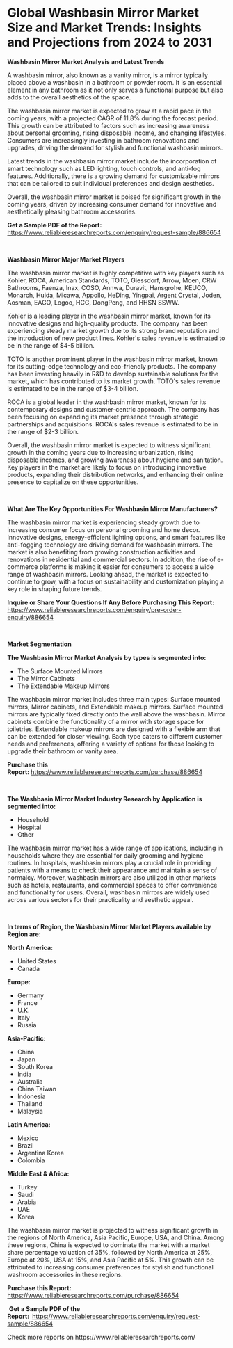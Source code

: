 <p><h1>Global Washbasin Mirror Market Size and Market Trends: Insights and Projections from 2024 to 2031</h1></p><p><strong>Washbasin Mirror Market Analysis and Latest Trends</strong></p>
<p><p>A washbasin mirror, also known as a vanity mirror, is a mirror typically placed above a washbasin in a bathroom or powder room. It is an essential element in any bathroom as it not only serves a functional purpose but also adds to the overall aesthetics of the space.</p><p>The washbasin mirror market is expected to grow at a rapid pace in the coming years, with a projected CAGR of 11.8% during the forecast period. This growth can be attributed to factors such as increasing awareness about personal grooming, rising disposable income, and changing lifestyles. Consumers are increasingly investing in bathroom renovations and upgrades, driving the demand for stylish and functional washbasin mirrors.</p><p>Latest trends in the washbasin mirror market include the incorporation of smart technology such as LED lighting, touch controls, and anti-fog features. Additionally, there is a growing demand for customizable mirrors that can be tailored to suit individual preferences and design aesthetics.</p><p>Overall, the washbasin mirror market is poised for significant growth in the coming years, driven by increasing consumer demand for innovative and aesthetically pleasing bathroom accessories.</p></p>
<p><strong>Get a Sample PDF of the Report:&nbsp;</strong> <a href="https://www.reliableresearchreports.com/enquiry/request-sample/886654">https://www.reliableresearchreports.com/enquiry/request-sample/886654</a></p>
<p>&nbsp;</p>
<p><strong>Washbasin Mirror Major Market Players</strong></p>
<p><p>The washbasin mirror market is highly competitive with key players such as Kohler, ROCA, American Standards, TOTO, Giessdorf, Arrow, Moen, CRW Bathrooms, Faenza, Inax, COSO, Annwa, Duravit, Hansgrohe, KEUCO, Monarch, Huida, Micawa, Appollo, HeDing, Yingpai, Argent Crystal, Joden, Aosman, EAGO, Logoo, HCG, DongPeng, and HHSN SSWW.</p><p>Kohler is a leading player in the washbasin mirror market, known for its innovative designs and high-quality products. The company has been experiencing steady market growth due to its strong brand reputation and the introduction of new product lines. Kohler's sales revenue is estimated to be in the range of $4-5 billion.</p><p>TOTO is another prominent player in the washbasin mirror market, known for its cutting-edge technology and eco-friendly products. The company has been investing heavily in R&D to develop sustainable solutions for the market, which has contributed to its market growth. TOTO's sales revenue is estimated to be in the range of $3-4 billion.</p><p>ROCA is a global leader in the washbasin mirror market, known for its contemporary designs and customer-centric approach. The company has been focusing on expanding its market presence through strategic partnerships and acquisitions. ROCA's sales revenue is estimated to be in the range of $2-3 billion.</p><p>Overall, the washbasin mirror market is expected to witness significant growth in the coming years due to increasing urbanization, rising disposable incomes, and growing awareness about hygiene and sanitation. Key players in the market are likely to focus on introducing innovative products, expanding their distribution networks, and enhancing their online presence to capitalize on these opportunities.</p></p>
<p>&nbsp;</p>
<p><strong>What Are The Key Opportunities For Washbasin Mirror Manufacturers?</strong></p>
<p><p>The washbasin mirror market is experiencing steady growth due to increasing consumer focus on personal grooming and home decor. Innovative designs, energy-efficient lighting options, and smart features like anti-fogging technology are driving demand for washbasin mirrors. The market is also benefiting from growing construction activities and renovations in residential and commercial sectors. In addition, the rise of e-commerce platforms is making it easier for consumers to access a wide range of washbasin mirrors. Looking ahead, the market is expected to continue to grow, with a focus on sustainability and customization playing a key role in shaping future trends.</p></p>
<p><strong>Inquire or Share Your Questions If Any Before Purchasing This Report:</strong> <a href="https://www.reliableresearchreports.com/enquiry/pre-order-enquiry/886654">https://www.reliableresearchreports.com/enquiry/pre-order-enquiry/886654</a></p>
<p>&nbsp;</p>
<p><strong>Market Segmentation</strong></p>
<p><strong>The Washbasin Mirror Market Analysis by types is segmented into:</strong></p>
<p><ul><li>The Surface Mounted Mirrors</li><li>The Mirror Cabinets</li><li>The Extendable Makeup Mirrors</li></ul></p>
<p><p>The washbasin mirror market includes three main types: Surface mounted mirrors, Mirror cabinets, and Extendable makeup mirrors. Surface mounted mirrors are typically fixed directly onto the wall above the washbasin. Mirror cabinets combine the functionality of a mirror with storage space for toiletries. Extendable makeup mirrors are designed with a flexible arm that can be extended for closer viewing. Each type caters to different customer needs and preferences, offering a variety of options for those looking to upgrade their bathroom or vanity area.</p></p>
<p><strong>Purchase this Report:&nbsp;</strong><a href="https://www.reliableresearchreports.com/purchase/886654">https://www.reliableresearchreports.com/purchase/886654</a></p>
<p>&nbsp;</p>
<p><strong>The Washbasin Mirror Market Industry Research by Application is segmented into:</strong></p>
<p><ul><li>Household</li><li>Hospital</li><li>Other</li></ul></p>
<p><p>The washbasin mirror market has a wide range of applications, including in households where they are essential for daily grooming and hygiene routines. In hospitals, washbasin mirrors play a crucial role in providing patients with a means to check their appearance and maintain a sense of normalcy. Moreover, washbasin mirrors are also utilized in other markets such as hotels, restaurants, and commercial spaces to offer convenience and functionality for users. Overall, washbasin mirrors are widely used across various sectors for their practicality and aesthetic appeal.</p></p>
<p>&nbsp;</p>
<p><strong>In terms of Region, the Washbasin Mirror Market Players available by Region are:</strong></p>
<p>
    <p> <strong> North America: </strong>
        <ul>
            <li>United States</li>
            <li>Canada</li>
        </ul>
        </p> 
    <p> <strong> Europe: </strong>
        <ul>
            <li>Germany</li>
            <li>France</li>
            <li>U.K.</li>
            <li>Italy</li>
            <li>Russia</li>
        </ul>
        </p> 
    <p> <strong> Asia-Pacific: </strong>
        <ul>
            <li>China</li>
            <li>Japan</li>
            <li>South Korea</li>
            <li>India</li>
            <li>Australia</li>
            <li>China Taiwan</li>
            <li>Indonesia</li>
            <li>Thailand</li>
            <li>Malaysia</li>
        </ul>
        </p> 
    <p> <strong> Latin America: </strong>
        <ul>
            <li>Mexico</li>
            <li>Brazil</li>
            <li>Argentina Korea</li>
            <li>Colombia</li>
        </ul>
        </p> 
    <p> <strong> Middle East & Africa: </strong>
        <ul>
            <li>Turkey</li>
            <li>Saudi</li>
            <li>Arabia</li>
            <li>UAE</li>
            <li>Korea</li>
        </ul>
    </p>
    </p>
<p><p>The washbasin mirror market is projected to witness significant growth in the regions of North America, Asia Pacific, Europe, USA, and China. Among these regions, China is expected to dominate the market with a market share percentage valuation of 35%, followed by North America at 25%, Europe at 20%, USA at 15%, and Asia Pacific at 5%. This growth can be attributed to increasing consumer preferences for stylish and functional washroom accessories in these regions.</p></p>
<p><strong>Purchase this Report: </strong><a href="https://www.reliableresearchreports.com/purchase/886654">https://www.reliableresearchreports.com/purchase/886654</a></p>
<p>&nbsp;<strong>Get a Sample PDF of the Report:&nbsp;&nbsp;</strong><a href="https://www.reliableresearchreports.com/enquiry/request-sample/886654">https://www.reliableresearchreports.com/enquiry/request-sample/886654</a></p>
<p><strong></strong></p>
<p>Check more reports on https://www.reliableresearchreports.com/</p>